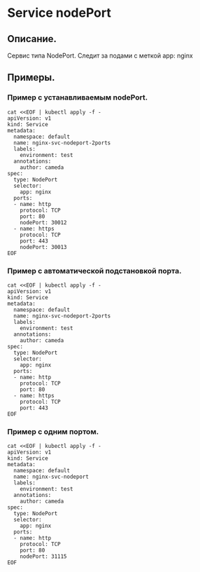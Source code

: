 # Service nodePort

## Описание.
Сервис типа NodePort. Следит за подами с меткой app: nginx

## Примеры.

### Пример с устанавливаемым nodePort.
```
cat <<EOF | kubectl apply -f -
apiVersion: v1
kind: Service
metadata:
  namespace: default
  name: nginx-svc-nodeport-2ports
  labels:
    environment: test
  annotations:
    author: cameda
spec:
  type: NodePort
  selector:
    app: nginx
  ports:
  - name: http
    protocol: TCP
    port: 80
    nodePort: 30012
  - name: https
    protocol: TCP
    port: 443
    nodePort: 30013
EOF
```

### Пример с автоматической подстановкой порта.
```
cat <<EOF | kubectl apply -f -
apiVersion: v1
kind: Service
metadata:
  namespace: default
  name: nginx-svc-nodeport-2ports
  labels:
    environment: test
  annotations:
    author: cameda
spec:
  type: NodePort
  selector:
    app: nginx
  ports:
  - name: http
    protocol: TCP
    port: 80
  - name: https
    protocol: TCP
    port: 443
EOF
```

### Пример с одним портом.
```
cat <<EOF | kubectl apply -f -
apiVersion: v1
kind: Service
metadata:
  namespace: default
  name: nginx-svc-nodeport
  labels:
    environment: test
  annotations:
    author: cameda
spec:
  type: NodePort
  selector:
    app: nginx
  ports:
  - name: http
    protocol: TCP
    port: 80
    nodePort: 31115
EOF
```
